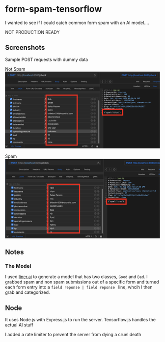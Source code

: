 # form-spam-tensorflow

I wanted to see if I could catch common form spam with an AI model.... 

NOT PRODUCTION READY

## Screenshots

Sample POST requests with dummy data

Not Spam
![Not Spam](screenshots/not-spam.png)

Spam
![Spam](screenshots/spam.png)

## Notes

### The Model

I used [liner.ai](liner.ai) to generate a model that has two classes, `Good` and `Bad`. I grabbed spam and non spam submissions out of a specific form and turned each form
entry into a `field reponse | field reponse ` line, whcih I then grab and categorized.

## Node

It uses Node.js with Express.js to run the server. Tensorflow.js handles the actual AI stuff

I added a rate limiter to prevent the server from dying a cruel death
